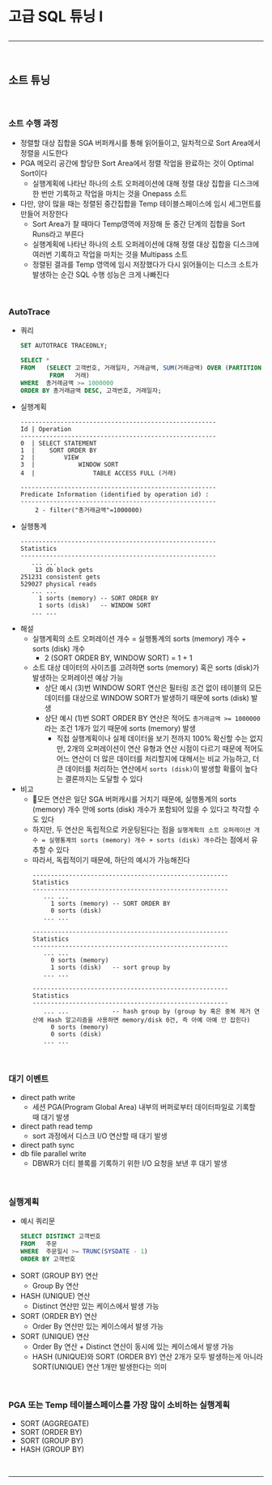 # 고급 SQL 튜닝 I
##

<hr>
<br>

## 소트 튜닝
#### 

<br>

### 소트 수행 과정
* 정렬할 대상 집합을 SGA 버퍼캐시를 통해 읽어들이고, 일차적으로 Sort Area에서 정렬을 시도한다
* PGA 메모리 공간에 할당한 Sort Area에서 정렬 작업을 완료하는 것이 Optimal Sort이다
  * 실행계획에 나타난 하나의 소트 오퍼레이션에 대해 정렬 대상 집합을 디스크에 한 번만 기록하고 작업을 마치는 것을 Onepass 소트
* 다만, 양이 많을 때는 정렬된 중간집합을 Temp 테이블스페이스에 임시 세그먼트를 만들어 저장한다
  * Sort Area가 찰 때마다 Temp영역에 저장해 둔 중간 단계의 집합을 Sort Runs라고 부른다
  * 실행계획에 나타난 하나의 소트 오퍼레이션에 대해 정렬 대상 집합을 디스크에 여러번 기록하고 작업을 마치는 것을 Multipass 소트
  * 정렬된 결과를 Temp 영역에 임시 저장했다가 다시 읽어들이는 디스크 소트가 발생하는 순간 SQL 수행 성능은 크게 나빠진다

<br>

### AutoTrace
* 쿼리
  ```sql
  SET AUTOTRACE TRACEONLY;
  
  SELECT *
  FROM   (SELECT 고객번호, 거래일자, 거래금액, SUM(거래금액) OVER (PARTITION BY 고객번호) 총거래금액
          FROM   거래)
  WHERE  총거래금액 >= 1000000
  ORDER BY 총거래금액 DESC, 고객번호, 거래일자;
  ```
* 실행계획
  ```
  ------------------------------------------------------
  Id | Operation
  ------------------------------------------------------
  0  | SELECT STATEMENT
  1  |    SORT ORDER BY
  2  |        VIEW
  3  |            WINDOW SORT
  4  |                TABLE ACCESS FULL (거래)
  
  ------------------------------------------------------
  Predicate Information (identified by operation id) :
  ------------------------------------------------------
      2 - filter("총거래금액"=1000000)
  ```
* 실행통계
  ```
  ------------------------------------------------------
  Statistics
  ------------------------------------------------------
     ... ...
      13 db block gets
  251231 consistent gets
  529027 physical reads
     ... ...
       1 sorts (memory) -- SORT ORDER BY
       1 sorts (disk)   -- WINDOW SORT
     ... ...
  ```
* 해설
  * 실행계획의 소트 오퍼레이션 개수 = 실행통계의 sorts (memory) 개수 + sorts (disk) 개수
    * 2 (SORT ORDER BY, WINDOW SORT) = 1 + 1
  * 소트 대상 데이터의 사이즈를 고려하면 sorts (memory) 혹은 sorts (disk)가 발생하는 오퍼레이션 예상 가능
    * 상단 예시 (3)번 WINDOW SORT 연산은 필터링 조건 없이 테이블의 모든 데이터를 대상으로 WINDOW SORT가 발생하기 때문에 sorts (disk) 발생
    * 상단 예시 (1)번 SORT ORDER BY 연산은 적어도 `총거래금액 >= 1000000`라는 조건 1개가 있기 때문에 sorts (memory) 발생
      * 직접 실행계획이나 실제 데이터을 보기 전까지 100% 확신할 수는 없지만, 2개의 오퍼레이션이 연산 유형과 연산 시점이 다르기 때문에 적어도 어느 연산이 더 많은 데이터를 처리할지에 대해서는 비교 가능하고, 더 큰 데이터를 처리하는 연산에서 `sorts (disk)`이 발생할 확률이 높다는 결론까지는 도달할 수 있다
* 비고
  * 모든 연산은 일단 SGA 버퍼캐시를 거치기 때문에, 실행통계의 sorts (memory) 개수 안에 sorts (disk) 개수가 포함되어 있을 수 있다고 착각할 수도 있다
  * 하지만, 두 연산은 독립적으로 카운팅된다는 점을 `실행계획의 소트 오퍼레이션 개수 = 실행통계의 sorts (memory) 개수 + sorts (disk) 개수`라는 점에서 유추할 수 있다
  * 따라서, 독립적이기 때문에, 하단의 예시가 가능해진다
    ```
    ------------------------------------------------------
    Statistics
    ------------------------------------------------------
       ... ...
         1 sorts (memory) -- SORT ORDER BY
         0 sorts (disk)
       ... ...
    ```
    ```
    ------------------------------------------------------
    Statistics
    ------------------------------------------------------
       ... ...
         0 sorts (memory) 
         1 sorts (disk)   -- sort group by
       ... ...
    ```
    ```
    ------------------------------------------------------
    Statistics
    ------------------------------------------------------
       ... ...            -- hash group by (group by 혹은 중복 제거 연산에 Hash 알고리즘을 사용하면 memory/disk 0건, 즉 아예 아예 안 잡힌다)
         0 sorts (memory) 
         0 sorts (disk)   
       ... ...
    ```

<br>

### 대기 이벤트
* direct path write
  * 세션 PGA(Program Global Area) 내부의 버퍼로부터 데이터파일로 기록할 때 대기 발생
* direct path read temp
  * sort 과정에서 디스크 I/O 연산할 때 대기 발생
* direct path sync
* db file parallel write
  * DBWR가 더티 블록를 기록하기 위한 I/O 요청을 보낸 후 대기 발생

<br>

### 실행계획
* 예시 쿼리문
  ```sql
  SELECT DISTINCT 고객번호
  FROM   주문
  WHERE  주문일시 >= TRUNC(SYSDATE - 1)
  ORDER BY 고객번호
  ```
* SORT (GROUP BY) 연산
  * Group By 연산
* HASH (UNIQUE) 연산
  * Distinct 연산만 있는 케이스에서 발생 가능
* SORT (ORDER BY) 연산
  * Order By 연산만 있는 케이스에서 발생 가능
* SORT (UNIQUE) 연산
  * Order By 연산 + Distinct 연산이 동시에 있는 케이스에서 발생 가능
  * HASH (UNIQUE)와 SORT (ORDER BY) 연산 2개가 모두 발생하는게 아니라 SORT(UNIQUE) 연산 1개만 발생한다는 의미

<br>

### PGA 또는 Temp 테이블스페이스를 가장 많이 소비하는 실행계획
* SORT (AGGREGATE)
* SORT (ORDER BY)
* SORT (GROUP BY)
* HASH (GROUP BY)


<br>
<hr>
<br>

